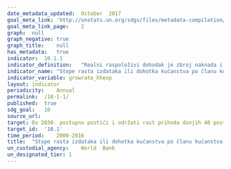 ```yaml
---	
date_metadata_updated:	October  2017
goal_meta_link:	'http://unstats.un.org/sdgs/files/metadata-compilation/Metadata-Goal-10.pdf'
goal_meta_link_page:	2
graph:	null
graph_negative:	true
graph_title:	null
has_metadata:	true
indicator:	10.1.1
indicator_definition:	"Realni raspoloživi dohodak je zbroj naknada i plaća, mješanog dohotka, neto dohotka od imovine, neto tekućih transfera i socijalnih naknada osim ostalih socijalnih transfera u naturi, minus porezi na dohodak i bogatstvo i socijalni doprinosi, nakon prilagodbe za promjene u cijenama. "
indicator_name:	"Stope rasta izdataka ili dohotka kućanstva po članu kućanstva,  za 40% populacije s najnižim izdacima ili dohotkom i za ukupnu populaciju "
indicator_variable:	growrate_hhexp
layout:	indicator
periodicity:	Annual
permalink:	/10-1-1/
published:	true
sdg_goal:	10
source_url:	
target:	Do 2030. postupno postići i održati rast prihoda donjih 40 posto stanovništva po stopi višoj od nacionalnog prosjeka
target_id:	'10.1'
time_period:	2000-2016  
title:	"Stope rasta izdataka ili dohotka kućanstva po članu kućanstva,  za 40% populacije s najnižim izdacima ili dohotkom i za ukupnu populaciju "
un_custodial_agency:	World  Bank
un_designated_tier:	1
---	
```

